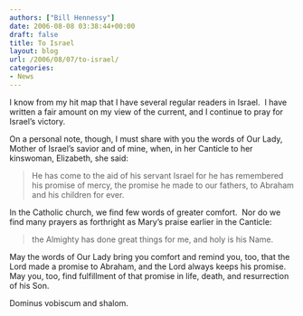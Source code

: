 ```yaml
---
authors: ["Bill Hennessy"]
date: 2006-08-08 03:38:44+00:00
draft: false
title: To Israel
layout: blog
url: /2006/08/07/to-israel/
categories:
- News
---
```


I know from my hit map that I have several regular readers in Israel.  I have written a fair amount on my view of the current, and I continue to pray for Israel’s victory.

On a personal note, though, I must share with you the words of Our Lady, Mother of Israel’s savior and of mine, when, in her Canticle to her kinswoman, Elizabeth, she said:



> He has come to the aid of his servant Israel
for he has remembered his promise of mercy,
the promise he made to our fathers,
to Abraham and his children for ever.



In the Catholic church, we find few words of greater comfort.  Nor do we find many prayers as forthright as Mary’s praise earlier in the Canticle:



> the Almighty has done great things for me,
and holy is his Name.



May the words of Our Lady bring you comfort and remind you, too, that the Lord made a promise to Abraham, and the Lord always keeps his promise.  May you, too, find fulfillment of that promise in life, death, and resurrection of his Son.

Dominus vobiscum and shalom.
